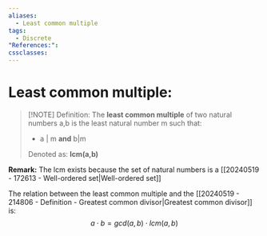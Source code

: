 ```yaml
---
aliases:
  - Least common multiple
tags:
  - Discrete
"References:": 
cssclasses:
---
```

# Least common multiple: 


> [!NOTE] Definition: 
> The **least common multiple** of two natural numbers a,b is the least natural number m such that: 
> + a | m **and** b|m
>   
> Denoted as: **lcm(a,b)**

**Remark:** The lcm exists because the set of natural numbers is a [[20240519 - 172613 - Well-ordered set|Well-ordered set]]

The relation between the least common multiple and the [[20240519 - 214806 - Definition - Greatest common divisor|Greatest common divisor]] is: 
$$
a \cdot b = gcd(a,b) \cdot lcm(a,b)
$$